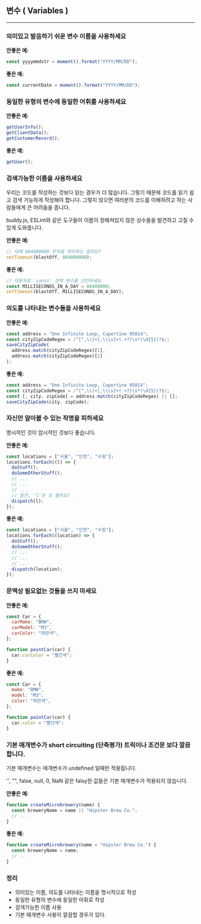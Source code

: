 ## 변수 ( Variables )

---

### 의미있고 발음하기 쉬운 변수 이름을 사용하세요

**안좋은 예:**

```jsx
const yyyymmdstr = moment().format("YYYY/MM/DD");
```

**좋은 예:**

```jsx
const currentDate = moment().format("YYYY/MM/DD");
```

### 동일한 유형의 변수에 동일한 어휘를 사용하세요

**안좋은 예:**

```jsx
getUserInfo();
getClientData();
getCustomerRecord();
```

**좋은 예:**

```jsx
getUser();
```

### 검색가능한 이름을 사용하세요

우리는 코드를 작성하는 것보다 읽는 경우가 더 많습니다. 그렇기 때문에 코드를 읽기 쉽고 검색 가능하게 작성해야 합니다. 그렇지 않으면 여러분의 코드를 이해하려고 하는 사람들에게 큰 어려움을 줍니다.

buddy.js, ESLint와 같은 도구들이 이름이 정해져있지 않은 상수들을 발견하고 고칠 수 있게 도와줍니다.

**안좋은 예:**

```jsx
// 대체 864000000 무엇을 의미하는 걸까요?
setTimeout(blastOff, 864000000);
```

**좋은 예:**

```jsx
// 대문자로 `const` 전역 변수를 선언하세요
const MILLISECONDS_IN_A_DAY = 86400000;
setTimeout(blastOff, MILLISECONDS_IN_A_DAY);
```

### 의도를 나타내는 변수들을 사용하세요

**안좋은 예:**

```jsx
const address = "One Infinite Loop, Cupertino 95014";
const cityZipCodeRegex = /^[^,\\]+[,\\\s]+(.+?)\s*(\d{5})?$/;
saveCityZipCode(
  address.match(cityZipCodeRegex)[1],
  address.match(cityZipCodeRegex)[2]
);
```

**좋은 예:**

```jsx
const address = "One Infinite Loop, Cupertino 95014";
const cityZipCodeRegex = /^[^,\\]+[,\\\s]+(.+?)\s*(\d{5})?$/;
const [, city, zipCode] = address.match(cityZipCodeRegex) || [];
saveCityZipCode(city, zipCode);
```

### 자신만 알아볼 수 있는 작명을 피하세요

명시적인 것이 암시적인 것보다 좋습니다.

**안좋은 예:**

```jsx
const locations = ["서울", "인천", "수원"];
locations.forEach((l) => {
  doStuff();
  doSomeOtherStuff();
  // ...
  // ...
  // ...
  // 잠깐, 'l'은 또 뭘까요?
  dispatch(l);
});
```

**좋은 예:**

```jsx
const locations = ["서울", "인천", "수원"];
locations.forEach((location) => {
  doStuff();
  doSomeOtherStuff();
  // ...
  // ...
  // ...
  dispatch(location);
});
```

### 문맥상 필요없는 것들을 쓰지 마세요

**안좋은 예:**

```jsx
const Car = {
  carMake: "BMW",
  carModel: "M3",
  carColor: "파란색",
};

function paintCar(car) {
  car.carColor = "빨간색";
}
```

**좋은 예:**

```jsx
const Car = {
  make: "BMW",
  model: "M3",
  color: "파란색",
};

function paintCar(car) {
  car.color = "빨간색";
}
```

### 기본 매개변수가 short circuiting (단축평가) 트릭이나 조건문 보다 깔끔합니다.

기본 매개변수는 매개변수가 undefined 일때만 적용됩니다.

'', "", false, null, 0, NaN 같은 falsy한 값들은 기본 매개변수가 적용되지 않습니다.

**안좋은 예:**

```jsx
function createMicrobrewery(name) {
  const breweryName = name || "Hipster Brew Co.";
  // ...
}
```

**좋은 예:**

```jsx
function createMicrobrewery(name = "Hipster Brew Co.") {
  const breweryName = name;
  // ...
}
```

### 정리

- 의미있는 이름, 의도를 나타내는 이름을 명시적으로 작성
- 동일한 유형의 변수에 동일한 어휘로 작성
- 검색가능한 이름 사용
- 기본 매개변수 사용이 깔끔할 경우가 있다.
